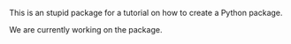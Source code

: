This is an stupid package for a tutorial on how to create a Python package.

We are currently working on the package.